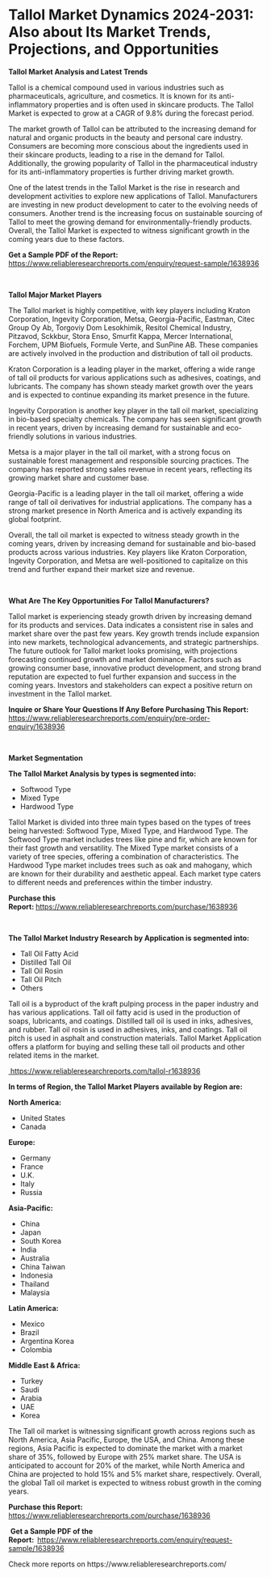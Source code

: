 <p><h1>Tallol Market Dynamics 2024-2031: Also about Its Market Trends, Projections, and Opportunities</h1></p><p><strong>Tallol Market Analysis and Latest Trends</strong></p>
<p><p>Tallol is a chemical compound used in various industries such as pharmaceuticals, agriculture, and cosmetics. It is known for its anti-inflammatory properties and is often used in skincare products. The Tallol Market is expected to grow at a CAGR of 9.8% during the forecast period.</p><p>The market growth of Tallol can be attributed to the increasing demand for natural and organic products in the beauty and personal care industry. Consumers are becoming more conscious about the ingredients used in their skincare products, leading to a rise in the demand for Tallol. Additionally, the growing popularity of Tallol in the pharmaceutical industry for its anti-inflammatory properties is further driving market growth.</p><p>One of the latest trends in the Tallol Market is the rise in research and development activities to explore new applications of Tallol. Manufacturers are investing in new product development to cater to the evolving needs of consumers. Another trend is the increasing focus on sustainable sourcing of Tallol to meet the growing demand for environmentally-friendly products. Overall, the Tallol Market is expected to witness significant growth in the coming years due to these factors.</p></p>
<p><strong>Get a Sample PDF of the Report:&nbsp;</strong> <a href="https://www.reliableresearchreports.com/enquiry/request-sample/1638936">https://www.reliableresearchreports.com/enquiry/request-sample/1638936</a></p>
<p>&nbsp;</p>
<p><strong>Tallol Major Market Players</strong></p>
<p><p>The Tallol market is highly competitive, with key players including Kraton Corporation, Ingevity Corporation, Metsa, Georgia-Pacific, Eastman, Citec Group Oy Ab, Torgoviy Dom Lesokhimik, Resitol Chemical Industry, Pitzavod, Sckkbur, Stora Enso, Smurfit Kappa, Mercer International, Forchem, UPM Biofuels, Formule Verte, and SunPine AB. These companies are actively involved in the production and distribution of tall oil products.</p><p>Kraton Corporation is a leading player in the market, offering a wide range of tall oil products for various applications such as adhesives, coatings, and lubricants. The company has shown steady market growth over the years and is expected to continue expanding its market presence in the future.</p><p>Ingevity Corporation is another key player in the tall oil market, specializing in bio-based specialty chemicals. The company has seen significant growth in recent years, driven by increasing demand for sustainable and eco-friendly solutions in various industries.</p><p>Metsa is a major player in the tall oil market, with a strong focus on sustainable forest management and responsible sourcing practices. The company has reported strong sales revenue in recent years, reflecting its growing market share and customer base.</p><p>Georgia-Pacific is a leading player in the tall oil market, offering a wide range of tall oil derivatives for industrial applications. The company has a strong market presence in North America and is actively expanding its global footprint.</p><p>Overall, the tall oil market is expected to witness steady growth in the coming years, driven by increasing demand for sustainable and bio-based products across various industries. Key players like Kraton Corporation, Ingevity Corporation, and Metsa are well-positioned to capitalize on this trend and further expand their market size and revenue.</p></p>
<p>&nbsp;</p>
<p><strong>What Are The Key Opportunities For Tallol Manufacturers?</strong></p>
<p><p>Tallol market is experiencing steady growth driven by increasing demand for its products and services. Data indicates a consistent rise in sales and market share over the past few years. Key growth trends include expansion into new markets, technological advancements, and strategic partnerships. The future outlook for Tallol market looks promising, with projections forecasting continued growth and market dominance. Factors such as growing consumer base, innovative product development, and strong brand reputation are expected to fuel further expansion and success in the coming years. Investors and stakeholders can expect a positive return on investment in the Tallol market.</p></p>
<p><strong>Inquire or Share Your Questions If Any Before Purchasing This Report:</strong> <a href="https://www.reliableresearchreports.com/enquiry/pre-order-enquiry/1638936">https://www.reliableresearchreports.com/enquiry/pre-order-enquiry/1638936</a></p>
<p>&nbsp;</p>
<p><strong>Market Segmentation</strong></p>
<p><strong>The Tallol Market Analysis by types is segmented into:</strong></p>
<p><ul><li>Softwood Type</li><li>Mixed Type</li><li>Hardwood Type</li></ul></p>
<p><p>Tallol Market is divided into three main types based on the types of trees being harvested: Softwood Type, Mixed Type, and Hardwood Type. The Softwood Type market includes trees like pine and fir, which are known for their fast growth and versatility. The Mixed Type market consists of a variety of tree species, offering a combination of characteristics. The Hardwood Type market includes trees such as oak and mahogany, which are known for their durability and aesthetic appeal. Each market type caters to different needs and preferences within the timber industry.</p></p>
<p><strong>Purchase this Report:&nbsp;</strong><a href="https://www.reliableresearchreports.com/purchase/1638936">https://www.reliableresearchreports.com/purchase/1638936</a></p>
<p>&nbsp;</p>
<p><strong>The Tallol Market Industry Research by Application is segmented into:</strong></p>
<p><ul><li>Tall Oil Fatty Acid</li><li>Distilled Tall Oil</li><li>Tall Oil Rosin</li><li>Tall Oil Pitch</li><li>Others</li></ul></p>
<p><p>Tall oil is a byproduct of the kraft pulping process in the paper industry and has various applications. Tall oil fatty acid is used in the production of soaps, lubricants, and coatings. Distilled tall oil is used in inks, adhesives, and rubber. Tall oil rosin is used in adhesives, inks, and coatings. Tall oil pitch is used in asphalt and construction materials. Tallol Market Application offers a platform for buying and selling these tall oil products and other related items in the market.</p></p>
<p><a href="https://www.reliableresearchreports.com/tallol-r1638936">&nbsp;https://www.reliableresearchreports.com/tallol-r1638936</a></p>
<p><strong>In terms of Region, the Tallol Market Players available by Region are:</strong></p>
<p>
    <p> <strong> North America: </strong>
        <ul>
            <li>United States</li>
            <li>Canada</li>
        </ul>
        </p> 
    <p> <strong> Europe: </strong>
        <ul>
            <li>Germany</li>
            <li>France</li>
            <li>U.K.</li>
            <li>Italy</li>
            <li>Russia</li>
        </ul>
        </p> 
    <p> <strong> Asia-Pacific: </strong>
        <ul>
            <li>China</li>
            <li>Japan</li>
            <li>South Korea</li>
            <li>India</li>
            <li>Australia</li>
            <li>China Taiwan</li>
            <li>Indonesia</li>
            <li>Thailand</li>
            <li>Malaysia</li>
        </ul>
        </p> 
    <p> <strong> Latin America: </strong>
        <ul>
            <li>Mexico</li>
            <li>Brazil</li>
            <li>Argentina Korea</li>
            <li>Colombia</li>
        </ul>
        </p> 
    <p> <strong> Middle East & Africa: </strong>
        <ul>
            <li>Turkey</li>
            <li>Saudi</li>
            <li>Arabia</li>
            <li>UAE</li>
            <li>Korea</li>
        </ul>
    </p>
    </p>
<p><p>The Tall oil market is witnessing significant growth across regions such as North America, Asia Pacific, Europe, the USA, and China. Among these regions, Asia Pacific is expected to dominate the market with a market share of 35%, followed by Europe with 25% market share. The USA is anticipated to account for 20% of the market, while North America and China are projected to hold 15% and 5% market share, respectively. Overall, the global Tall oil market is expected to witness robust growth in the coming years.</p></p>
<p><strong>Purchase this Report: </strong><a href="https://www.reliableresearchreports.com/purchase/1638936">https://www.reliableresearchreports.com/purchase/1638936</a></p>
<p>&nbsp;<strong>Get a Sample PDF of the Report:&nbsp;&nbsp;</strong><a href="https://www.reliableresearchreports.com/enquiry/request-sample/1638936">https://www.reliableresearchreports.com/enquiry/request-sample/1638936</a></p>
<p><strong></strong></p>
<p>Check more reports on https://www.reliableresearchreports.com/</p>
